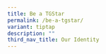 ```yaml
---
title: Be a TGStar
permalink: /be-a-tgstar/
variant: tiptap
description: ""
third_nav_title: Our Identity
---
```

